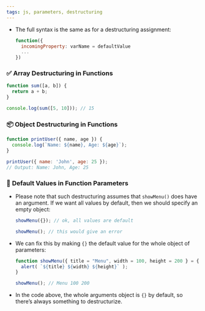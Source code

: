 ```yaml
---
tags: js, parameters, destructuring
---
```


- The full syntax is the same as for a destructuring assignment:
	```js
	function({
	  incomingProperty: varName = defaultValue
	  ...
	})
	```

### ✅ **Array Destructuring in Functions**

```javascript
function sum([a, b]) {
  return a + b;
}

console.log(sum([5, 10])); // 15
```

### 📦 **Object Destructuring in Functions**

```javascript
function printUser({ name, age }) {
  console.log(`Name: ${name}, Age: ${age}`);
}

printUser({ name: 'John', age: 25 });
// Output: Name: John, Age: 25
```

### 📌 **Default Values in Function Parameters**

- Please note that such destructuring assumes that `showMenu()` does have an argument. If we want all values by default, then we should specify an empty object:
	```js
	showMenu({}); // ok, all values are default
	
	showMenu(); // this would give an error
	```
- We can fix this by making `{}` the default value for the whole object of parameters:
	```js
	function showMenu({ title = "Menu", width = 100, height = 200 } = {}) {
	  alert( `${title} ${width} ${height}` );
	}
	
	showMenu(); // Menu 100 200
	```
- In the code above, the whole arguments object is `{}` by default, so there’s always something to destructurize.